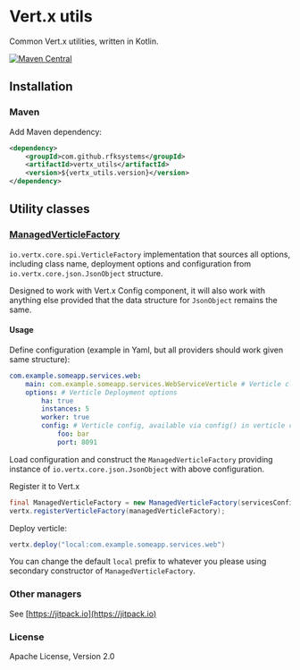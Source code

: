 # Vert.x utils

Common Vert.x utilities, written in Kotlin.

[![Maven Central](https://img.shields.io/maven-central/v/com.rfksystems/vertx_utils.svg?style=flat-square)](http://mvnrepository.com/artifact/com.rfksystems/vertx_utils)

## Installation

### Maven

Add Maven dependency:

```xml
<dependency>
    <groupId>com.github.rfksystems</groupId>
    <artifactId>vertx_utils</artifactId>
    <version>${vertx_utils.version}</version>
</dependency>
```

## Utility classes

### [ManagedVerticleFactory](./src/main/kotlin/com/rfksystems/vertx_utils/ManagedVerticleFactory.kt)

`io.vertx.core.spi.VerticleFactory` implementation that sources all options, including class name,
deployment options and configuration from `io.vertx.core.json.JsonObject` structure.

Designed to work with Vert.x Config component, it will also work with anything else 
provided that the data structure for `JsonObject` remains the same.

#### Usage

Define configuration (example in Yaml, but all providers should work given same structure):

```yaml
com.example.someapp.services.web:
    main: com.example.someapp.services.WebServiceVerticle # Verticle class
    options: # Verticle Deployment options
        ha: true
        instances: 5
        worker: true
        config: # Verticle config, available via config() in verticle class
            foo: bar
            port: 8091
```

Load configuration and construct the `ManagedVerticleFactory`
providing instance of `io.vertx.core.json.JsonObject` with above configuration.

Register it to Vert.x 

```java
final ManagedVerticleFactory = new ManagedVerticleFactory(servicesConfiguration);
vertx.registerVerticleFactory(managedVerticleFactory);
```

Deploy verticle:

```java
vertx.deploy("local:com.example.someapp.services.web")
```

You can change the default `local` prefix to whatever you please using secondary
constructor of `ManagedVerticleFactory`.

### Other managers

See [https://jitpack.io](https://jitpack.io)


### License

Apache License, Version 2.0
